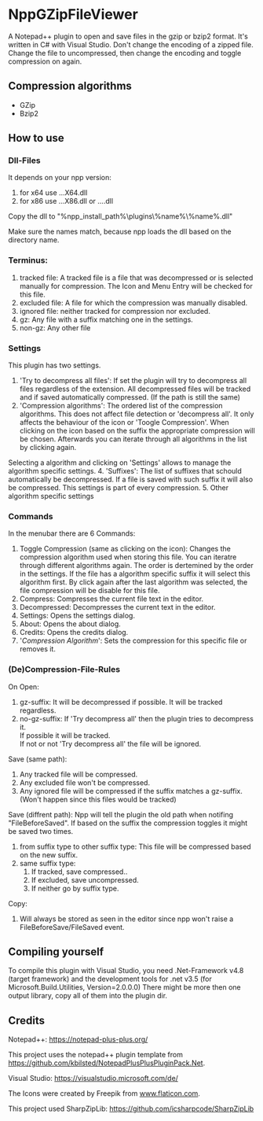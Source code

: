 # NppGZipFileViewer
A Notepad++ plugin to open and save files in the gzip or bzip2 format.
It's written in C# with Visual Studio.
Don't change the encoding of a zipped file. Change the file to uncompressed, then change the encoding and toggle compression on again.

## Compression algorithms
* GZip
* Bzip2

## How to use

### Dll-Files
It depends on your npp version:
1. for x64 use ...X64.dll
2. for x86 use ...X86.dll or ....dll

Copy the dll to "%npp_install_path%\\plugins\\%name%\\%name%.dll"

Make sure the names match, because npp loads the dll based on the directory name.

### Terminus:
1. tracked file: A tracked file is a file that was decompressed or is selected manually for compression. The Icon and Menu Entry will be checked for this file.
2. excluded file: A file for which the compression was manually disabled.
3. ignored file: neither tracked for compression nor excluded.
4. gz: Any file with a suffix matching one in the settings.
5. non-gz: Any other file

### Settings
This plugin has two settings.
1. 'Try to decompress all files': If set the plugin will try to decompress all files regardless of the extension. All decompressed files will be tracked and if saved automatically compressed. (If the path is still the same)
2. 'Compression algorithms': The ordered list of the compression algorithms. This does not affect file detection or 'decompress all'. It only affects the behaviour of the icon or 'Toogle Compression'. When clicking on the icon based on the suffix the appropriate compression will be chosen.  Afterwards you can iterate through all algorithms in the list by clicking again.

Selecting a algorithm and clicking on 'Settings' allows to manage the algorithm specific settings.
4. 'Suffixes': The list of suffixes that schould automatically be decompressed. If a file is saved with such suffix it will also be compressed. This settings is part of every compression.
5. Other algorithm specific settings

### Commands
In the menubar there are 6 Commands:
1. Toggle Compression (same as clicking on the icon): Changes the compression algorithm used when storing this file. You can iteratre through different algorithms again. The order is dertemined by the order in the settings. If the file has a algorithm specific suffix it will select this algorithm first. By click again after the last algorithm was selected, the file compression will be disable for this file.
2. Compress: Compresses the current file text in the editor. 
3. Decompressed: Decompresses the current text in the editor.
4. Settings: Opens the settings dialog.
5. About: Opens the about dialog.
6. Credits: Opens the credits dialog.
7. '*Compression Algorithm*': Sets the compression for this specific file or removes it.

### (De)Compression-File-Rules
On Open:
1. gz-suffix: It will be decompressed if possible. It will be tracked regardless.
2. no-gz-suffix: If 'Try decompress all' then the plugin tries to decompress it. <br/>If possible it will be tracked. <br/>If not or not 'Try decompress all' the file will be ignored.

Save (same path):
1. Any tracked file will be compressed.
2. Any excluded file won't be compressed.
3. Any ignored file will be compressed if the suffix matches a gz-suffix. (Won't happen since this files would be tracked)

Save (diffrent path):
Npp will tell the plugin the old path when notifing "FileBeforeSaved". If based on the suffix the compression toggles it might be saved two times.
1. from suffix type to other suffix type: This file will be compressed based on the new suffix.
2. same suffix type:<br/>
   1. If tracked, save compressed..
   2. If excluded, save uncompressed.
   3. If neither go by suffix type.
   
Copy:
1. Will always be stored as seen in the editor since npp won't raise a FileBeforeSave/FileSaved event.

## Compiling yourself

To compile this plugin with Visual Studio, you need .Net-Framework v4.8 (target framework) and the development tools for .net v3.5 (for Microsoft.Build.Utilities, Version=2.0.0.0)
There might be more then one output library, copy all of them into the plugin dir.

## Credits
Notepad++: https://notepad-plus-plus.org/

This project uses the notepad++ plugin template from https://github.com/kbilsted/NotepadPlusPlusPluginPack.Net.

Visual Studio: https://visualstudio.microsoft.com/de/

The Icons were created by Freepik from www.flaticon.com.

This project used SharpZipLib: https://github.com/icsharpcode/SharpZipLib


